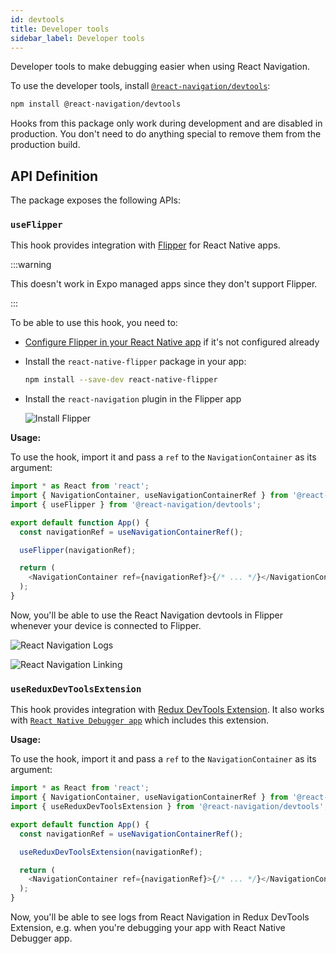 ```yaml
---
id: devtools
title: Developer tools
sidebar_label: Developer tools
---
```


Developer tools to make debugging easier when using React Navigation.

To use the developer tools, install [`@react-navigation/devtools`](https://github.com/react-navigation/react-navigation/tree/master/packages/devtools):

```bash npm2yarn
npm install @react-navigation/devtools
```

Hooks from this package only work during development and are disabled in production. You don't need to do anything special to remove them from the production build.

## API Definition

The package exposes the following APIs:

### `useFlipper`

This hook provides integration with [Flipper](https://fbflipper.com/) for React Native apps.

:::warning

This doesn't work in Expo managed apps since they don't support Flipper.

:::

To be able to use this hook, you need to:

- [Configure Flipper in your React Native app](https://fbflipper.com/docs/features/react-native/) if it's not configured already
- Install the `react-native-flipper` package in your app:

  ```bash npm2yarn
  npm install --save-dev react-native-flipper
  ```

- Install the `react-navigation` plugin in the Flipper app

  ![Install Flipper](/assets/devtools/flipper-plugin-install.png)

**Usage:**

To use the hook, import it and pass a `ref` to the `NavigationContainer` as its argument:

```js
import * as React from 'react';
import { NavigationContainer, useNavigationContainerRef } from '@react-navigation/native';
import { useFlipper } from '@react-navigation/devtools';

export default function App() {
  const navigationRef = useNavigationContainerRef();

  useFlipper(navigationRef);

  return (
    <NavigationContainer ref={navigationRef}>{/* ... */}</NavigationContainer>
  );
}
```

Now, you'll be able to use the React Navigation devtools in Flipper whenever your device is connected to Flipper.

![React Navigation Logs](/assets/devtools/flipper-plugin-logs.png)

![React Navigation Linking](/assets/devtools/flipper-plugin-linking.png)

### `useReduxDevToolsExtension`

This hook provides integration with [Redux DevTools Extension](https://github.com/reduxjs/redux-devtools). It also works with [`React Native Debugger app`](https://github.com/jhen0409/react-native-debugger) which includes this extension.

**Usage:**

To use the hook, import it and pass a `ref` to the `NavigationContainer` as its argument:

```js
import * as React from 'react';
import { NavigationContainer, useNavigationContainerRef } from '@react-navigation/native';
import { useReduxDevToolsExtension } from '@react-navigation/devtools';

export default function App() {
  const navigationRef = useNavigationContainerRef();

  useReduxDevToolsExtension(navigationRef);

  return (
    <NavigationContainer ref={navigationRef}>{/* ... */}</NavigationContainer>
  );
}
```

Now, you'll be able to see logs from React Navigation in Redux DevTools Extension, e.g. when you're debugging your app with React Native Debugger app.
